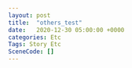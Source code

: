 ```yaml
---
layout: post
title:  "others_test"
date:   2020-12-30 05:00:00 +0000
categories: Etc
Tags: Story Etc
SceneCode: []
---
```

